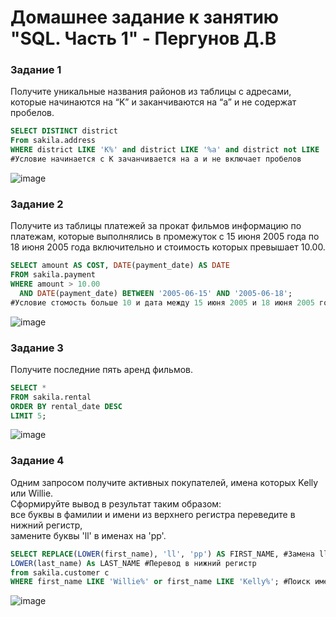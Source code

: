 # Домашнее задание к занятию "SQL. Часть 1" - Пергунов Д.В

### Задание 1
Получите уникальные названия районов из таблицы с адресами, которые начинаются на “K” и заканчиваются на “a” и не содержат пробелов.
```sql
SELECT DISTINCT district 
From sakila.address
WHERE district LIKE 'K%' and district LIKE '%a' and district not LIKE '% %';
#Условие начинается с К зачанчивается на а и не включает пробелов
```
![image](https://github.com/dimindrol/SQL.P1-pergunov/assets/103885836/d1f1d79e-8b2e-4595-837f-223b3a1111f6)


### Задание 2
Получите из таблицы платежей за прокат фильмов информацию по платежам, которые выполнялись в промежуток с 15 июня 2005 года по 18 июня 2005 года включительно и стоимость которых превышает 10.00.
```sql
SELECT amount AS COST, DATE(payment_date) AS DATE
FROM sakila.payment
WHERE amount > 10.00 
  AND DATE(payment_date) BETWEEN '2005-06-15' AND '2005-06-18';
#Условие стомость больше 10 и дата между 15 июня 2005 и 18 июня 2005 года включительно
```
![image](https://github.com/dimindrol/SQL.P1-pergunov/assets/103885836/0f221a5b-f760-4e5e-b2b1-0e8e814d4b2b)

### Задание 3  
Получите последние пять аренд фильмов.
```sql
SELECT *
FROM sakila.rental
ORDER BY rental_date DESC 
LIMIT 5;
```
![image](https://github.com/dimindrol/SQL.P1-pergunov/assets/103885836/b30149c7-9deb-409a-b7fa-3a257f2545b0)

### Задание 4
Одним запросом получите активных покупателей, имена которых Kelly или Willie.  
Сформируйте вывод в результат таким образом:  
все буквы в фамилии и имени из верхнего регистра переведите в нижний регистр,  
замените буквы 'll' в именах на 'pp'.  
```sql
SELECT REPLACE(LOWER(first_name), 'll', 'pp') AS FIRST_NAME, #Замена ll на pp только в имени, перевод в нижний регистр
LOWER(last_name) As LAST_NAME #Перевод в нижний регистр
from sakila.customer c
WHERE first_name LIKE 'Willie%' or first_name LIKE 'Kelly%'; #Поиск имен в таблице first_name
```
![image](https://github.com/dimindrol/SQL.P1-pergunov/assets/103885836/89d16ce8-3794-49b4-8348-8878f25e95b0)




